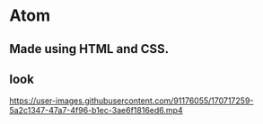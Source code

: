 # Atom
## Made using HTML and CSS.
## look


https://user-images.githubusercontent.com/91176055/170717259-5a2c1347-47a7-4f96-b1ec-3ae6f1816ed6.mp4

